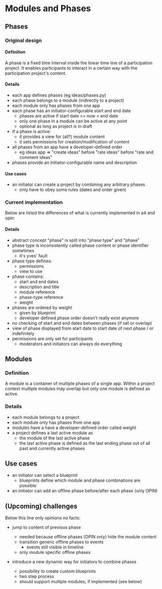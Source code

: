 # Modules and Phases

## Phases

### Original design

#### Definition

A phase is a fixed time interval inside the linear time line of
a participation project. It enables participants to interact in a certain
way with the participation project's content.

#### Details

-   each app defines phases (eg ideas/phases.py)
-   each phase belongs to a module (indirectly to a project)
-   each module only has phases from one app
-   each phase has an initiator-configurable start and end date
    -   phases are active if start date <= now < end date
    -   only one phase in a module can be active at any point
    -   optional as long as project is in draft
-   if a phase is active:
    -   it provides a view for (all?) module content
    -   it sets permissions for creation/modification of content
-   all phases from an app have a developer-defined order
    -   eg ideas app => "create ideas" before "rate ideas" before "rate and
        comment ideas"
-   phases provide an initiator-configurable name and description

#### Use cases

-   an initiator can create a project by combining any arbitrary phases
    -   only have to obey some rules (dates and order given)

### Current implementation

Below are listed the differences of what is currently implemented in a4 and opin:

#### Details

-   abstract concept "phase" is split into "phase type" and "phase"
-   phase type is inconsistently called phase content or phase identifier sometimes
    -   it's yves' fault
-   phase type defines:
    -   permissions
    -   view to use
-   phase contains:
    -   start and end dates
    -   description and title
    -   module reference
    -   phase-type reference
    -   weight
-   phases are ordered by weight
    -   given by blueprint
    -   developer defined phase order doesn't really exist anymore
-   no checking of start and end dates between phases (if set or overlap)
-   view of phase displayed from start date to start date of next phase / or indefinitely
-   permissions are only set for participants
    -   moderators and initiators can always do everything


## Modules

### Definition

A module is a container of multiple phases of a single app. Within a project context multiple
modules may overlap but only one module is defined as active.

### Details

- each module belongs to a project
- each module only has phases from one app
- modules have a have a developer-defined order called weight
- a project defines a last active module as
    -   the module of the last active phase
    -   the last active phase is defined as the last ending phase out of all past
        and currently active phases

## Use cases

-   an initiator can select a blueprint
    -   blueprints define which module and phase combinations are possible
-   an initiator can add an offline phase before/after each phase (only OPIN)

## (Upcoming) challenges

Below this line only opinions no facts:

-   jump to content of previous phase
    -   needed because offline phases (OPIN only) hide the module content
    -   transition generic offline phases to events
        -   events still visible in timeline
    -   only module specific offline phases

-   introduce a new dynamic way for initiators to combine phases
    -   possibility to create custom blueprints
    -   two step process
    -   should support multiple modules, if implemented (see below)
